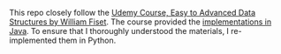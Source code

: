This repo closely follow the [Udemy Course, Easy to Advanced Data Structures by William Fiset](https://www.udemy.com/introduction-to-data-structures/). The course provided the [implementations in Java](https://github.com/williamfiset/Algorithms/tree/master/com/williamfiset/algorithms/datastructures). To ensure that I thoroughly understood the materials, I re-implemented them in Python.
